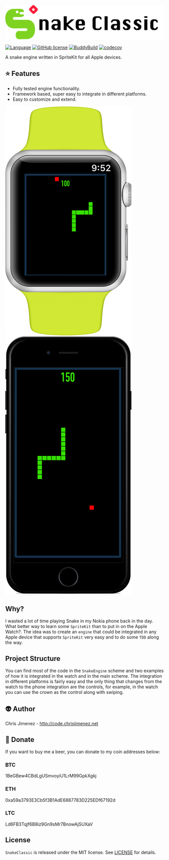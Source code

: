 ![Banner](/Art/banner.png)

[![Language](https://img.shields.io/badge/language-Swift%203.1-orange.svg)](https://swift.org) [![GitHub license](https://img.shields.io/badge/license-MIT-blue.svg)](https://raw.githubusercontent.com/PiXeL16/SnakeClassic/master/LICENSE) [![BuddyBuild](https://dashboard.buddybuild.com/api/statusImage?appID=59a13a90553af700016dfb4f&branch=master&build=latest)](https://dashboard.buddybuild.com/apps/59a13a90553af700016dfb4f/build/latest?branch=master) [![codecov](https://codecov.io/gh/PiXeL16/SnakeClassic/branch/master/graph/badge.svg)](https://codecov.io/gh/PiXeL16/SnakeClassic)

A snake engine written in SpriteKit for all Apple devices.

:star: Features
---
* Fully tested engine functionality.
* Framework based, super easy to integrate in different platforms.
* Easy to customize and extend.

![Banner](/Art/SnakeWatch.png) 
![Banner](/Art/SnakeIphone.png)

## Why?
I wasted a lot of time playing Snake in my Nokia phone back in the day. What better way to learn some `SpriteKit` than to put in on the Apple Watch?. The idea was to create an `engine` that could be integrated in any Apple device that supports `SpriteKit` very easy and to do some `TDD` along the way.

## Project Structure
You can find most of the code in the `SnakeEngine` scheme and two examples of how it is integrated in the watch and in the main scheme. The integration in different platforms is fairly easy and the only thing that changes from the watch to the phone integration are the controls, for example, in the watch you can use the crown as the control along with swiping.

:alien: Author
------
Chris Jimenez - http://code.chrisjimenez.net

:beer: Donate
------
If you want to buy me a beer, you can donate to my coin addresses below:
### BTC
1BeGBew4CBdLgUSmvoyiU1LrM99GpkXgkj
### ETH
0xa59a3793E3Cb5f3B1AdE6887783D225EDf67192d
### LTC
Ld6FB3Tqjf6B8iz9Gn9sMr7BnowAjSUXaV

## License
`SnakeClassic` is released under the MIT license. See [LICENSE](https://github.com/pixel16/SnakeClassic/blob/master/LICENSE) for details.

